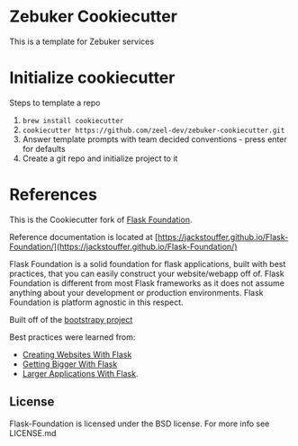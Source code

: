 # Zebuker Cookiecutter

This is a template for Zebuker services 

# Initialize cookiecutter

Steps to template a repo
1) `brew install cookiecutter`
2) `cookiecutter https://github.com/zeel-dev/zebuker-cookiecutter.git`
3) Answer template prompts with team decided conventions - press enter for defaults
4) Create a git repo and initialize project to it

# References
This is the Cookiecutter fork of [Flask Foundation](https://github.com/JackStouffer/Flask-Foundation).

Reference documentation is located at [https://jackstouffer.github.io/Flask-Foundation/](https://jackstouffer.github.io/Flask-Foundation/)

Flask Foundation is a solid foundation for flask applications, built with best practices, that you can easily construct your website/webapp off of. Flask Foundation is different from most Flask frameworks as it does not assume anything about your development or production environments. Flask Foundation is platform agnostic in this respect.

Built off of the [bootstrapy project](https://github.com/kirang89/bootstrapy)

Best practices were learned from:
* [Creating Websites With Flask](http://maximebf.com/blog/2012/10/building-websites-in-python-with-flask/)
* [Getting Bigger With Flask](http://maximebf.com/blog/2012/11/getting-bigger-with-flask/)
* [Larger Applications With Flask](http://flask.pocoo.org/docs/patterns/packages/).

## License

Flask-Foundation is licensed under the BSD license. For more info see LICENSE.md